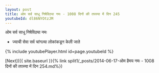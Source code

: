 ```yaml
---
layout: post
title: ओम सर्व साधू निषेविठ्या नमः - 1008 दिनों की तपस्या में दिन 245
youtubeId: dl86NYOtzJM
---
```

 
 
 ओम सर्व साधू निषेविठ्या नमः  
 
 -  ज्याची सेवा सर्व चांगल्या लोकांकडून केली जाते 
 
  
 
  
 
 
 
 
 
 


{% include youtubePlayer.html id=page.youtubeId %}
 
[Next]({{ site.baseurl }}{% link  split1/_posts/2014-06-17-ओम हैमय नमः - 1008 दिनों की तपस्या में दिन 254.md%})
 
